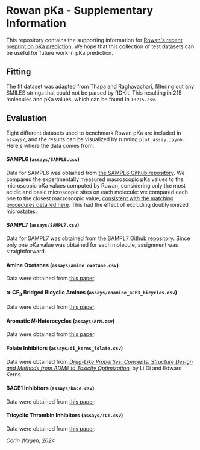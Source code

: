 # Rowan pKa - Supplementary Information

This repository contains the supporting information for [Rowan's recent preprint on pKa prediction](https://chemrxiv.org/engage/chemrxiv/article-details/65ea085be9ebbb4db932e838). 
We hope that this collection of test datasets can be useful for future work in pKa prediction.

## Fitting

The fit dataset was adapted from [Thapa and Raghavachari](https://pubs.acs.org/doi/abs/10.1021/acs.jctc.9b00606), filtering out any SMILES strings that could not be parsed by RDKit. This resulting in 215 molecules and pKa values, which can be found in ``TR215.csv``.

## Evaluation

Eight different datasets used to benchmark Rowan pKa are included in ``assays/``, and the results can be visualized by running ``plot_assay.ipynb``. Here's where the data comes from:

#### SAMPL6 (``assays/SAMPL6.csv``)

Data for SAMPL6 was obtained from [the SAMPL6 Github repository](https://github.com/samplchallenges/SAMPL6/blob/master/physical_properties/pKa/experimental_data/pKa_experimental_values.csv).
We compared the experimentally measured macroscopic pKa values to the microscopic pKa values computed by Rowan, considering only the most acidic and basic microscopic sites on each molecule: we compared each one to the closest macroscopic value, [consistent with the matching procedures detailed here](https://github.com/samplchallenges/SAMPL6/tree/master/physical_properties/pKa/analysis/analysis_of_typeIII_predictions_24mol). This had the effect of excluding doubly ionized microstates.

#### SAMPL7 (``assays/SAMPL7.csv``)

Data for SAMPL7 was obtained from [the SAMPL7 Github repository](https://github.com/samplchallenges/SAMPL7/blob/master/physical_property/pKa/analysis/macrostate_analysis/pKa_experimental_values.csv). Since only one pKa value was obtained for each molecule, assignment was straightforward.

#### Amine Oxetanes (``assays/amine_oxetane.csv``)

Data were obtained from [this paper](https://pubs.acs.org/doi/10.1021/jm9018788).

#### α-CF<sub>3</sub> Bridged Bicyclic Amines (``assays/enamine_aCF3_bicycles.csv``)

Data were obtained from [this paper](https://www.sciencedirect.com/org/science/article/abs/pii/S1434193X23012835).

#### Aromatic *N*-Heterocycles (``assays/ArN.csv``)

Data were obtained from [this paper](https://chemistry-europe.onlinelibrary.wiley.com/doi/abs/10.1002/ejoc.201700749).

#### Folate Inhibitors (``assays/di_kerns_folate.csv``)

Data were obtained from [*Drug-Like Properties: Concepts, Structure Design and Methods from ADME to Toxicity Optimization*](https://www.amazon.com/Drug-Like-Properties-Concepts-Structure-Optimization-dp-0128010762/dp/0128010762), by Li Di and Edward Kerns.

#### BACE1 Inhibitors (``assays/bace.csv``)

Data were obtained from [this paper](https://www.sciencedirect.com/science/article/abs/pii/S0223523421008771?via%3Dihub).

#### Tricyclic Thrombin Inhibitors (``assays/TCT.csv``)

Data were obtained from [this paper](https://chemistry-europe.onlinelibrary.wiley.com/doi/10.1002/cmdc.200700059).

*Corin Wagen, 2024*
